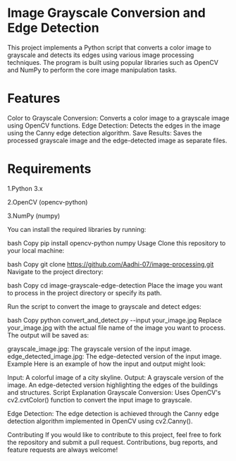 # Image Grayscale Conversion and Edge Detection
This project implements a Python script that converts a color image to grayscale and detects its edges using various image processing techniques. The program is built using popular libraries such as OpenCV and NumPy to perform the core image manipulation tasks.

# Features
Color to Grayscale Conversion: Converts a color image to a grayscale image using OpenCV functions.
Edge Detection: Detects the edges in the image using the Canny edge detection algorithm.
Save Results: Saves the processed grayscale image and the edge-detected image as separate files.
# Requirements
1.Python 3.x

2.OpenCV (opencv-python)

3.NumPy (numpy)


You can install the required libraries by running:

bash
Copy
pip install opencv-python numpy
Usage
Clone this repository to your local machine:

bash
Copy
git clone https://github.com/Aadhi-07/image-processing.git
Navigate to the project directory:

bash
Copy
cd image-grayscale-edge-detection
Place the image you want to process in the project directory or specify its path.

Run the script to convert the image to grayscale and detect edges:

bash
Copy
python convert_and_detect.py --input your_image.jpg
Replace your_image.jpg with the actual file name of the image you want to process.
The output will be saved as:

grayscale_image.jpg: The grayscale version of the input image.
edge_detected_image.jpg: The edge-detected version of the input image.
Example
Here is an example of how the input and output might look:

Input:
A colorful image of a city skyline.
Output:
A grayscale version of the image.
An edge-detected version highlighting the edges of the buildings and structures.
Script Explanation
Grayscale Conversion: Uses OpenCV's cv2.cvtColor() function to convert the input image to grayscale.

Edge Detection: The edge detection is achieved through the Canny edge detection algorithm implemented in OpenCV using cv2.Canny().

Contributing
If you would like to contribute to this project, feel free to fork the repository and submit a pull request. Contributions, bug reports, and feature requests are always welcome!

